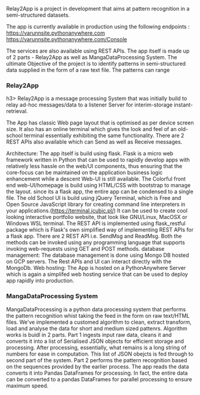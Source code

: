 
Relay2App is a project in development that aims at pattern recognition in a semi-structured datasets.

The app is currently available in production using the following endpoints :
https://varunnsite.pythonanywhere.com
https://varunnsite.pythonanywhere.com/Console

The services are also available using REST APIs.
The app itself is made up of 2 parts - Relay2App as well as MangaDataProcessing System.
The ultimate Objective of the project is to identify patterns in semi-structured data supplied in the form of a raw text file. The patterns can range 

<h3>Relay2App</h3>h3>
Relay2App is a message processing System that was initially build to relay ad-hoc messages/data to a listener Server for interim-storage instant-retrieval.

The App has classic Web page layout that is optimised as per device screen size.
It also has an online terminal which gives the look and feel of an old-school terminal essentially exhibiting the same functionality.
There are 2 REST APIs also available which can Send as well as Receive messages.

Architecture:
The app itself is build using flask. Flask is a micro web framework written in Python that can be used to rapidly develop apps with relatively less hassle on the web/UI components, thus ensuring that the core-focus can be maintained on the application business logic enhancement while a descent Web-UI is still available.
The Colorful front end web-UI/homepage is build using HTML/CSS with bootstrap to manage the layout. 
since its a flask app, the entire app can be condensed to a single file.
The old School UI is build using jQuery Terminal, which is Free and Open Source JavaScript library for creating command line interpreters in your applications.(https://terminal.jcubic.pl/) It can be used to create cool looking interactive portfolio website, that look like GNU/Linux, MacOSX or Windows WSL terminal.
The REST API is implemented using flask_restful package which is Flask's own simplified way of implementing REST APIs for a flask app.
There are 2 REST API i.e. SendMsg and ReadMsg.
Both the methods can be invoked using any programming language that supports invoking web-requests using GET and POST methods.
database management:
The database management is done using Mongo DB hosted on GCP servers. The Rest APIs and UI can interact directly with the MongoDb.
Web hosting:
The App is hosted on a PythonAnywhere Server which is again a simplifed web hosting service that can be used to deploy app rapidly into production.


<h3>MangaDataProcessing System</h3>
MangaDataProcessing is a python data processing system that performs the pattern recognition whist taking the feed in the form on raw text/HTML files.
We've implemented a customed algorithm to clean, extract transform, load and analyse the data for short and medium sized pattenrs. Algorithm works is buidl in 2 parts.
Part 1 ingests input raw data, cleans it and converts it into a list of Serialised JSON objects for efficient storage and processing. After processing, essentially, what remains is a long string of numbers for ease in computation. This list of JSON obejcts is fed through to second part of the system.
Part 2 performs the pattern recognition based on the sequences provided by the earlier process.
The app reads the data converts it into Pandas DataFrames for processing. In fact, the entire data can be converted to a pandas DataFrames for parallel processing to ensure maximum speed.

 
